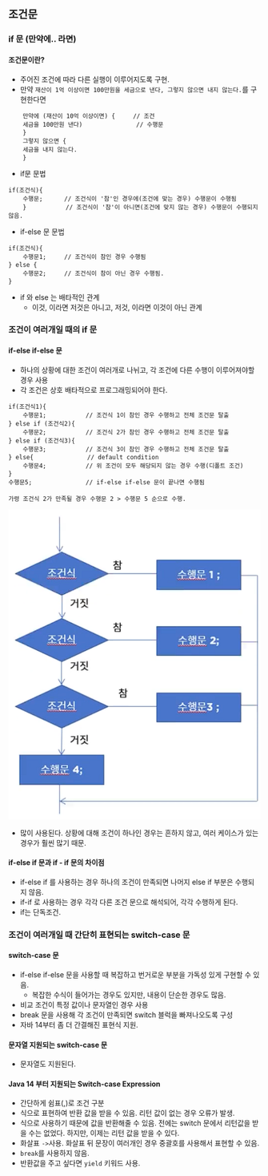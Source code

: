 ## 조건문
### if 문 (만약에.. 라면)
#### 조건문이란?
- 주어진 조건에 따라 다른 실행이 이루어지도록 구현.
- 만약 `재산이 1억 이상이면 100만원을 세금으로 낸다, 그렇지 않으면 내지 않는다.`를 구현한다면
```
    만약에 (재산이 10억 이상이면) {     // 조건
    세금을 100만원 낸다)               // 수행문
    }
    그렇지 않으면 {
    세금을 내지 않는다.
    }
```
- if문 문법
```
if(조건식){
    수행문;      // 조건식이 '참'인 경우에(조건에 맞는 경우) 수행문이 수행됨 
    }           // 조건식이 '참'이 아니면(조건에 맞지 않는 경우) 수행문이 수행되지 않음.
```
- if-else 문 문법
```
if(조건식){
    수행문1;     // 조건식이 참인 경우 수행됨
} else {
    수행문2;     // 조건식이 참이 아닌 경우 수행됨.
}
```
- if 와 else 는 배타적인 관계
  - 이것, 이라면 저것은 아니고, 저것, 이라면 이것이 아닌 관계

### 조건이 여러개일 때의 if 문
#### if-else if-else 문
- 하나의 상황에 대한 조건이 여러개로 나뉘고, 각 조건에 다른 수행이 이루어져야할 경우 사용
- 각 조건은 상호 배타적으로 프로그래밍되어야 한다.
```
if(조건식1){
    수행문1;           // 조건식 1이 참인 경우 수행하고 전체 조건문 탈출
} else if (조건식2){
    수행문2;           // 조건식 2가 참인 경우 수행하고 전체 조건문 탈출
} else if (조건식3){
    수행문3;           // 조건식 3이 참인 경우 수행하고 전체 조건문 탈출
} else{               // default condition
    수행문4;           // 위 조건이 모두 해당되지 않는 경우 수행(디폴트 조건)
}
수행문5;               // if-else if-else 문이 끝나면 수행됨

가령 조건식 2가 만족될 경우 수행문 2 > 수행문 5 순으로 수행.
```

![img.png](img.png)
- 많이 사용된다. 상황에 대해 조건이 하나인 경우는 흔하지 않고, 여러 케이스가 있는 경우가 훨씬 많기 때문.

#### if-else if 문과 if - if 문의 차이점
- if-else if 를 사용하는 경우 하나의 조건이 만족되면 나머지 else if 부분은 수행되지 않음.
- if-if 로 사용하는 경우 각각 다른 조건 문으로 해석되어, 각각 수행하게 된다.
- if는 단독조건.

### 조건이 여러개일 때 간단히 표현되는 switch-case 문
#### switch-case 문
- if-else if-else 문을 사용할 때 복잡하고 번거로운 부분을 가독성 있게 구현할 수 있음.
  - 복잡한 수식이 들어가는 경우도 있지만, 내용이 단순한 경우도 많음.
- 비교 조건이 특정 값이나 문자열인 경우 사용
- break 문을 사용해 각 조건이 만족되면 switch 블럭을 빠져나오도록 구성
- 자바 14부터 좀 더 간결해진 표현식 지원.

#### 문자열 지원되는 switch-case 문
- 문자열도 지원된다.

#### Java 14 부터 지원되는 Switch-case Expression
- 간단하게 쉼표(,)로 조건 구분
- 식으로 표현하여 반환 값을 받을 수 있음. 리턴 값이 없는 경우 오류가 발생.
- 식으로 사용하기 때문에 값을 반환해줄 수 있음. 전에는 switch 문에서 리턴값을 받을 수는 없었다. 하지만, 이제는 리턴 값을 받을 수 있다.
- 화살표 `->`사용. 화살표 뒤 문장이 여러개인 경우 중괄호를 사용해서 표현할 수 있음. 
- `break`를 사용하지 않음.
- 반환값을 주고 싶다면 `yield` 키워드 사용.
